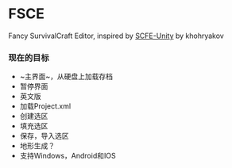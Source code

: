 # FSCE
Fancy SurvivalCraft Editor, inspired by [SCFE-Unity](https://github.com/khohryakov/SCFE-Unity) by khohryakov
### 现在的目标
* ~主界面~，从硬盘上加载存档
* 暂停界面
* 英文版
* 加载Project.xml
* 创建选区
* 填充选区
* 保存，导入选区
* 地形生成？
* 支持Windows，Android和IOS
